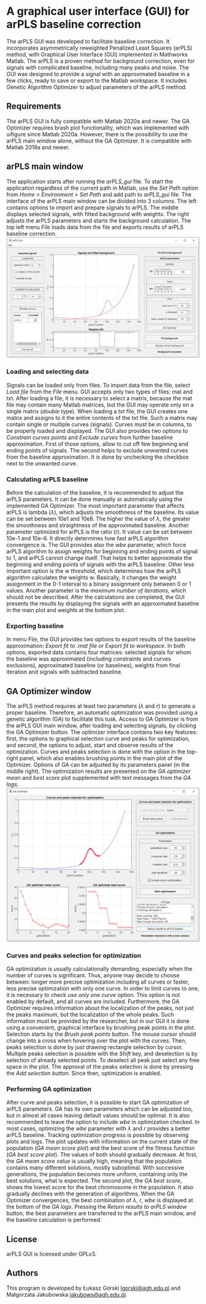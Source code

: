 # A graphical user interface (GUI) for arPLS baseline correction

The arPLS GUI was developed to facilitate baseline correction. It incorporates asymmetrically reweighted Penalized Least Squares (arPLS) method, with Graphical User Interface (GUI) implemented in Mathworks Matlab. The arPLS is a proven method for background correction, even for signals with complicated baseline, including many peaks and noise. The GUI was designed to provide a signal with an approximated baseline in a few clicks, ready to save or export to the Matlab workspace. It includes Genetic Algorithm Optimizer to adjust parameters of the arPLS method.

## Requirements

The arPLS GUI is fully compatible with Matlab 2020a and newer. The GA Optimizer requires brash plot functionality, which was implemented with uifigure since Matlab 2020a. However, there is the possibility to use the arPLS main window alone, without the GA Optimizer. It is compatible with Matlab 2018a and newer.

## arPLS main window

The application starts after running the _arPLS_gui_ file. To start the application regardless of the current path in Matlab, use the _Set Path_ option from _Home > Environment > Set Path_ and add path to _arPLS_gui_ file. The interface of the arPLS main window can be divided into 3 columns. The left contains options to import and prepare signals to arPLS. The middle displays selected signals, with fitted background with weights. The right adjusts the arPLS parameters and starts the background calculation. The top left menu _File_ loads data from the file and exports results of arPLS baseline correction.
![](docs/main-window.png)

### Loading and selecting data

Signals can be loaded only from files. To import data from the file, select _Load file_ from the _File_ menu. GUI accepts only two types of files: mat and txt. After loading a file, it is necessary to select a matrix, because the mat file may contain many Matlab matrices, but the GUI may operate only on a single matrix (_double_ type). When loading a txt file, the GUI creates one matrix and assigns to it the entire contents of the txt file. Such a matrix may contain single or multiple curves (signals). Curves must be in columns, to be properly loaded and displayed. The GUI also provides two options to _Constrain curves points_ and _Exclude curves_ from further baseline approximation. First of those options, allow to cut off few beginning and ending points of signals. The second helps to exclude unwanted curves from the baseline approximation. It is done by unchecking the checkbox next to the unwanted curve.

### Calculating arPLS baseline

Before the calculation of the baseline, it is recommended to adjust the arPLS parameters. It can be done manually or automatically using the implemented GA Optimizer.
The most important parameter that affects arPLS is lambda (_λ_), which adjusts the smoothness of the baseline. Its value can be set between 10e1 and 10e6. The higher the value of _λ_, the greater the smoothness and straightness of the approximated baseline. Another parameter optimized for arPLS is the ratio (_r_). It value can be set between 10e-1 and 10e-6. It directly determines how fast arPLS algorithm convergence is. The GUI provides also the _wbe_ parameter, which force arPLS algorithm to assign weights for beginning and ending points of signal to 1, and arPLS cannot change itself. That helps to better approximate the beginning and ending points of signals with the arPLS baseline.
Other less important option is the _w threshold_, which determines how the arPLS algorithm calculates the weights w. Basically, it changes the weight assignment in the 0-1 interval to a binary assignment only between 0 or 1 values. Another parameter is the _maximum number of iterations_, which should not be described.
After the calculations are completed, the GUI presents the results by displaying the signals with an approximated baseline in the main plot and weights at the bottom plot.

### Exporting baseline

In menu File, the GUI provides two options to export results of the baseline approximation: _Export fit to .mat file_ or _Export fit to workspace_. In both options, exported data contains four matrices: selected signals for whom the baseline was approximated (including constraints and curves exclusions), approximated baseline (or baselines), weights from final iteration and signals with subtracted baseline.

## GA Optimizer window

The arPLS method requires at least two parameters (_λ_ and _r_) to generate a proper baseline. Therefore, an automatic optimization was provided using a genetic algorithm (GA) to facilitate this tusk. Access to GA Optimizer is from the arPLS GUI main window, after loading and selecting signals, by clicking the GA Optimizer button. The optimizer interface contains two key features: first, the options to graphical selection curve and peaks for optimization, and second, the options to adjust, start and observe results of the optimization. Curves and peaks selection is done with the option in the top-right panel, which also enables brushing points in the main plot of the Optimizer. Options of GA can be adjusted by its parameters panel (in the middle right). The optimization results are presented on the _GA optimizer mean_ and _best score_ plot supplemented with text messages from the _GA logs_.
![](docs/ga-optimizer-window.png)

### Curves and peaks selection for optimization

GA optimization is usually calculationally demanding, especially when the number of curves is significant. Thus, anyone may decide to choose between: longer more precise optimization including all curves or faster, less precise optimization with only one curve. In order to limit curves to one, it is necessary to check _use only one curve_ option. This option is not enabled by default, and all curves are included.
Furthermore, the GA Optimizer requires information about the localization of the peaks, not just the peaks maximum, but the localization of the whole peaks. Such information must be provided by the researcher, but in our GUI it is done using a convenient, graphical interface by brushing peak points in the plot. Selection starts by the _Brush peak points_ button. The mouse cursor should change into a cross when hovering over the plot with the curves. Then, peaks selection is done by just drawing rectangle selection by cursor. Multiple peaks selection is possible with the _Shift_ key, and deselection is by selection of already selected points. To deselect all peak just select any free space in the plot. The approval of the peaks selection is done by pressing the _Add selection button_. Since then, optimization is enabled.

### Performing GA optimization

After curve and peaks selection, it is possible to start GA optimization of arPLS parameters. GA has its own parameters which can be adjusted too, but in almost all cases leaving default values should be optimal. It is also recommended to leave the option to include _wbe_ in optimization checked. In most cases, optimizing the _wbe_ parameter with _λ_ and _r_ provides a better arPLS baseline.
Tracking optimization progress is possible by observing plots and logs. The plot updates with information on the current state of the population (_GA mean score plot_) and the best score of the fitness function (_GA best score plot_). The values of both should gradually decrease. At first, the _GA mean score value_ is usually high, meaning that the population contains many different solutions, mostly suboptimal. With successive generations, the population becomes more uniform, containing only the best solutions, what is expected. The second plot, the _GA best score_, shows the lowest score for the best chromosome in the population. It also gradually declines with the generation of algorithms. When the GA Optimizer convergences, the best combination of _λ_, _r_, _wbe_ is displayed at the bottom of the _GA logs_. Pressing the _Return results to arPLS window_ button, the best parameters are transferred to the arPLS main window, and the baseline calculation is performed.

## License

arPLS GUI is licensed under GPLv3.

## Authors

This program is developed by Łukasz Górski <lgorski@agh.edu.pl> and Małgorzata Jakubowska <jakubows@agh.edu.pl>.
